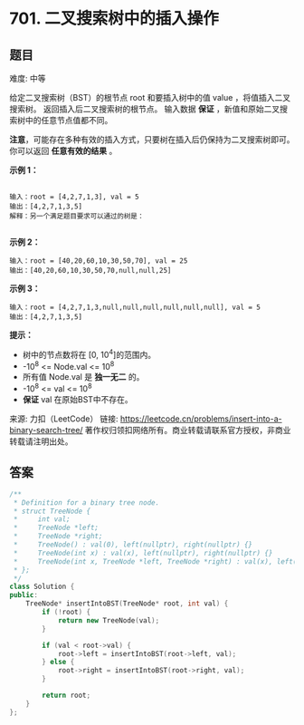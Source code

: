 # 701. 二叉搜索树中的插入操作
 ## 题目 
难度: 中等

给定二叉搜索树（BST）的根节点 root 和要插入树中的值 value ，将值插入二叉搜索树。 返回插入后二叉搜索树的根节点。 输入数据 **保证** ，新值和原始二叉搜索树中的任意节点值都不同。

**注意**，可能存在多种有效的插入方式，只要树在插入后仍保持为二叉搜索树即可。 你可以返回 **任意有效的结果** 。

 

**示例 1：**

<img src="https://assets.leetcode.com/uploads/2020/10/05/insertbst.jpg" alt="">

```
输入：root = [4,2,7,1,3], val = 5
输出：[4,2,7,1,3,5]
解释：另一个满足题目要求可以通过的树是：


```

**示例 2：**

```
输入：root = [40,20,60,10,30,50,70], val = 25
输出：[40,20,60,10,30,50,70,null,null,25]

```


**示例 3：**

```
输入：root = [4,2,7,1,3,null,null,null,null,null,null], val = 5
输出：[4,2,7,1,3,5]

```




**提示：**

- 树中的节点数将在 [0, 10<sup>4</sup>]的范围内。
- -10<sup>8</sup> <= Node.val <= 10<sup>8</sup>
- 所有值 Node.val 是 **独一无二** 的。
- -10<sup>8</sup> <= val <= 10<sup>8</sup>
- **保证** val 在原始BST中不存在。

来源: 力扣（LeetCode）
链接: https://leetcode.cn/problems/insert-into-a-binary-search-tree/
著作权归领扣网络所有。商业转载请联系官方授权，非商业转载请注明出处。

## 答案

```c++
/**
 * Definition for a binary tree node.
 * struct TreeNode {
 *     int val;
 *     TreeNode *left;
 *     TreeNode *right;
 *     TreeNode() : val(0), left(nullptr), right(nullptr) {}
 *     TreeNode(int x) : val(x), left(nullptr), right(nullptr) {}
 *     TreeNode(int x, TreeNode *left, TreeNode *right) : val(x), left(left), right(right) {}
 * };
 */
class Solution {
public:
    TreeNode* insertIntoBST(TreeNode* root, int val) {
        if (!root) {
            return new TreeNode(val);
        }

        if (val < root->val) {
            root->left = insertIntoBST(root->left, val);
        } else {
            root->right = insertIntoBST(root->right, val);
        }

        return root;
    }
};
```

